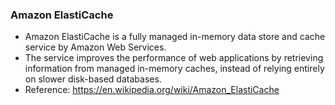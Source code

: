 ### Amazon ElastiCache

 - Amazon ElastiCache is a fully managed in-memory data store and cache service by Amazon Web Services. 
 - The service improves the performance of web applications by retrieving information from managed in-memory caches, 
   instead of relying entirely on slower disk-based databases.
 - Reference: https://en.wikipedia.org/wiki/Amazon_ElastiCache

